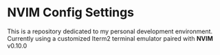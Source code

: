 # NVIM Config Settings
This is a repository dedicated to my personal development environment.
Currently using a customized Iterm2 terminal emulator paired with **NVIM** v0.10.0
